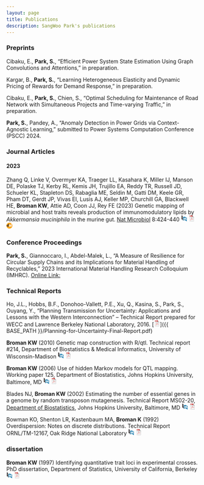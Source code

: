 ```yaml
---
layout: page
title: Publications
description: SangWoo Park's publications
---
```


<!-- <div class="navbar">
    <div class="navbar-inner">
        <ul class="nav">
            <li><a href="#book">book</a></li>
            <li><a href="#articles">articles</a></li>
            <li><a href="#editorials">editorials</a></li>
            <li><a href="#letters">letters</a></li>
            <li><a href="#chapters">chapters</a></li>
            <li><a href="#techreports">tech reports</a></li>
            <li><a href="#thesis">dissertation</a></li>
        </ul>
    </div>
</div> -->


<!-- ### <a name="book"></a>book

**Broman KW**, Sen &#346; (2009) A Guide to QTL Mapping with R/qtl.  Springer, New York
[![Online complements](icons16/html-icon.png)](https://rqtl.org/book)
[![Amazon](icons16/amazon-icon.png)](https://www.amazon.com/gp/product/0387921249?ie=UTF8&tag=7210-20)
[![Springer](icons16/springer-icon.png)](https://www.springer.com/us/book/9780387921242)
[![R/qtl](icons16/R-icon.png)](https://rqtl.org)
[![doi](icons16/doi-icon.png)](https://doi.org/10.1007/978-0-387-92125-9) -->

### <a name="preprints"></a>Preprints
Cibaku, E., **Park, S.**, “Efficient Power System State Estimation Using Graph Convolutions and Attentions,” in preparation.

Kargar, B., **Park, S.**, “Learning Heterogeneous Elasticity and Dynamic Pricing of Rewards for Demand Response,” in preparation.

Cibaku, E., **Park, S.**, Chien, S., “Optimal Scheduling for Maintenance of Road Network with Simultaneous Projects and Time-varying Traffic,” in preparation.

**Park, S.**, Pandey, A., “Anomaly Detection in Power Grids via Context-Agnostic Learning,” submitted to Power Systems Computation Conference (PSCC) 2024.


### <a name="articles"></a>Journal Articles

#### 2023

Zhang Q, Linke V, Overmyer KA, Traeger LL, Kasahara K, Miller IJ, Manson DE, Polaske TJ,
Kerby RL, Kemis JH, Trujillo EA, Reddy TR, Russell JD, Schueler KL, Stapleton DS,
Rabaglia ME, Seldin M, Gatti DM, Keele GR, Pham DT, Gerdt JP, Vivas EI, Lusis AJ,
Keller MP, Churchill GA, Blackwell HE, **Broman KW**, Attie AD, Coon
JJ, Rey FE (2023)
Genetic mapping of microbial and host traits reveals production of
immunomodulatory lipids by _Akkermansia muciniphila_ in the murine gut.
[Nat Microbiol](https://www.nature.com/nmicrobiol/) 8:424-440
[![PubMed](icons16/pubmed-icon.png)](https://pubmed.ncbi.nlm.nih.gov/36759753/)
[![pdf](icons16/pdf-icon.png)](https://www.nature.com/articles/s41564-023-01326-w.pdf)
[![doi](icons16/doi-icon.png)](https://doi.org/10/jz3m)
<!-- * 171 * -->
<!-- https://doi.org/10/jz3m -->

### <a name="conference"></a>Conference Proceedings
**Park, S.**, Giannoccaro, I., Abdel-Malek, L., “A Measure of Resilience for Circular Supply Chains and its Implications for Material Handling of Recyclables,” 2023 International Material Handling Research Colloquium (IMHRC).
[Online Link:](https://digitalcommons.georgiasouthern.edu/pmhr_2023/)



### <a name="techreports"></a>Technical Reports

Ho, J.L., Hobbs, B.F., Donohoo-Vallett, P.E., Xu, Q., Kasina, S., Park, S., Ouyang, Y., 
“Planning Transmission for Uncertainty: Applications and Lessons with the Western Interconnection” 
– Technical Report prepared for WECC and Lawrence Berkeley National Laboratory, 2016.
[![pdf](icons16/pdf-icon.png)]({{ BASE_PATH }}/Planning-for-Uncertainty-Final-Report.pdf)<br/>



**Broman KW** (2010) Genetic map construction with R/qtl.  Technical report #214, Department of Biostatistics & Medical Informatics, University of Wisconsin-Madison
[![Abstract](icons16/pubmed-icon.png)](https://www.biostat.wisc.edu/~kbroman/publications/tech214_abstract.html)
[![pdf](icons16/pdf-icon.png)](https://www.biostat.wisc.edu/~kbroman/publications/tr_214.pdf)

<a name="hmm"></a>**Broman KW** (2006) Use of hidden Markov models
for QTL mapping.  Working paper 125, Department of Biostatistics,
Johns Hopkins University, Baltimore, MD
[![Abstract](icons16/pubmed-icon.png)](https://biostats.bepress.com/jhubiostat/paper125)
[![pdf](icons16/pdf-icon.png)](https://biostats.bepress.com/cgi/viewcontent.cgi?article=1125&context=jhubiostat)

<a name="ms0220"></a>Blades NJ, **Broman KW** (2002)
Estimating the number of essential genes in a genome by random
transposon mutagenesis.  Technical Report MS02-20, [Department of Biostatistics](https://www.biostat.jhsph.edu),
Johns Hopkins University, Baltimore, MD
[![Abstract](icons16/pubmed-icon.png)](https://www.biostat.wisc.edu/~kbroman/publications/ms0220_abstract.html)
[![pdf](icons16/pdf-icon.png)](https://www.biostat.wisc.edu/~kbroman/publications/ms0220.pdf)

Bowman KO, Shenton LR, Kastenbaum MA, **Broman K** (1992)
Overdispersion: Notes on discrete distributions.  Technical Report
ORNL/TM-12167, Oak Ridge National Laboratory
[![Abstract](icons16/pubmed-icon.png)](https://www.biostat.wisc.edu/~kbroman/publications/ornl_abstract.html)
[![pdf](icons16/pdf-icon.png)](https://www.biostat.wisc.edu/~kbroman/publications/ornl_techreport.pdf)

### <a name="thesis"></a>dissertation

**Broman KW** (1997) Identifying quantitative trait loci in
experimental crosses.  PhD dissertation, Department of Statistics,
University of California, Berkeley
[![Abstract](icons16/pubmed-icon.png)](https://www.biostat.wisc.edu/~kbroman/publications/thesis_abstract.html)
[![pdf](icons16/pdf-icon.png)](https://www.biostat.wisc.edu/~kbroman/publications/thesis.pdf)
